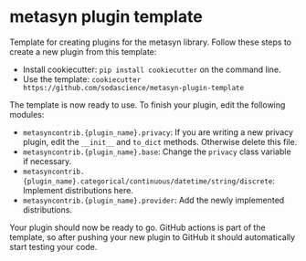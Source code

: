 # metasyn plugin template 

Template for creating plugins for the metasyn library. Follow these steps to create a new plugin from this template:

- Install cookiecutter: `pip install cookiecutter` on the command line.
- Use the template: `cookiecutter https://github.com/sodascience/metasyn-plugin-template`

The template is now ready to use. To finish your plugin, edit the following modules:

- `metasyncontrib.{plugin_name}.privacy`: If you are writing a new privacy plugin, edit the `__init__` and `to_dict` methods. Otherwise delete this file.
- `metasyncontrib.{plugin_name}.base`: Change the `privacy` class variable if necessary.
- `metasyncontrib.{plugin_name}.categorical/continuous/datetime/string/discrete`: Implement distributions here.
- `metasyncontrib.{plugin_name}.provider`: Add the newly implemented distributions.

Your plugin should now be ready to go. GitHub actions is part of the template, so after pushing your new plugin to GitHub it should automatically start testing your code.
